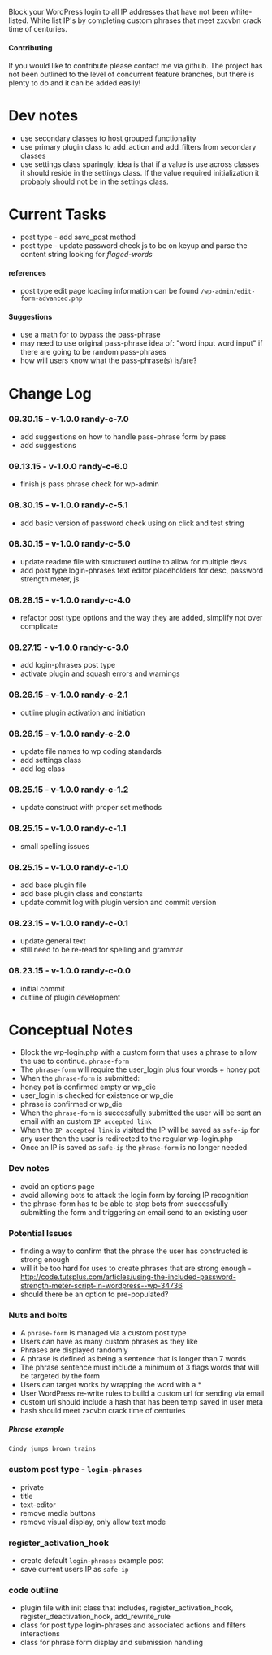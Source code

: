 Block your WordPress login to all IP addresses that have not been white-listed. White list IP's by completing custom phrases that meet zxcvbn crack time of centuries.

#### Contributing
If you would like to contribute please contact me via github. The project has not been outlined to the level of concurrent feature branches, but there is plenty to do and it can be added easily!

Dev notes
====================

- use secondary classes to host grouped functionality
- use primary plugin class to add_action and add_filters from secondary classes
- use settings class sparingly, idea is that if a value is use across classes it should reside in the settings class. If the value required initialization it probably should not be in the settings class.

Current Tasks
====================

- post type - add save_post method
- post type - update password check js to be on keyup and parse the content string looking for *flaged-words*

#### references
- post type edit page loading information can be found `/wp-admin/edit-form-advanced.php`

#### Suggestions
- use a math for to bypass the pass-phrase
- may need to use original pass-phrase idea of: "word input word input" if there are going to be random pass-phrases
- how will users know what the pass-phrase(s) is/are?

Change Log
====================

### 09.30.15 - v-1.0.0 randy-c-7.0
- add suggestions on how to handle pass-phrase form by pass
- add suggestions

### 09.13.15 - v-1.0.0 randy-c-6.0
- finish js pass phrase check for wp-admin

### 08.30.15 - v-1.0.0 randy-c-5.1
- add basic version of password check using on click and test string

### 08.30.15 - v-1.0.0 randy-c-5.0
- update readme file with structured outline to allow for multiple devs
- add post type login-phrases text editor placeholders for desc, password strength meter, js

### 08.28.15 - v-1.0.0 randy-c-4.0
- refactor post type options and the way they are added, simplify not over complicate

### 08.27.15 - v-1.0.0 randy-c-3.0
- add login-phrases post type
- activate plugin and squash errors and warnings

### 08.26.15 - v-1.0.0 randy-c-2.1
- outline plugin activation and initiation

### 08.26.15 - v-1.0.0 randy-c-2.0
- update file names to wp coding standards
- add settings class
- add log class

### 08.25.15 - v-1.0.0 randy-c-1.2
- update construct with proper set methods

### 08.25.15 - v-1.0.0 randy-c-1.1
- small spelling issues

### 08.25.15 - v-1.0.0 randy-c-1.0
- add base plugin file
- add base plugin class and constants
- update commit log with plugin version and commit version

### 08.23.15 - v-1.0.0 randy-c-0.1
- update general text
- still need to be re-read for spelling and grammar

### 08.23.15 - v-1.0.0 randy-c-0.0
- initial commit
- outline of plugin development

Conceptual Notes
====================

- Block the wp-login.php with a custom form that uses a phrase to allow the use to continue. `phrase-form`
- The `phrase-form` will require the user_login plus four words + honey pot
- When the `phrase-form` is submitted:
- honey pot is confirmed empty or wp_die
- user_login is checked for existence or wp_die
- phrase is confirmed or wp_die
- When the `phrase-form` is successfully submitted the user will be sent an email with an custom `IP accepted link`
- When the `IP accepted link` is visited the IP will be saved as `safe-ip` for any user then the user is redirected to the regular wp-login.php
- Once an IP is saved as `safe-ip` the `phrase-form` is no longer needed

### Dev notes

- avoid an options page
- avoid allowing bots to attack the login form by forcing IP recognition
- the phrase-form has to be able to stop bots from successfully submitting the form and triggering an email send to an existing user

### Potential Issues

- finding a way to confirm that the phrase the user has constructed is strong enough
- will it be too hard for uses to create phrases that are strong enough - http://code.tutsplus.com/articles/using-the-included-password-strength-meter-script-in-wordpress--wp-34736
- should there be an option to pre-populated?

### Nuts and bolts

- A `phrase-form` is managed via a custom post type
- Users can have as many custom phrases as they like
- Phrases are displayed randomly
- A phrase is defined as being a sentence that is longer than 7 words
- The phrase sentence must include a minimum of 3 flags words that will be targeted by the form
- Users can target works by wrapping the word with a \*
- User WordPress re-write rules to build a custom url for sending via email
- custom url should include a hash that has been temp saved in user meta
- hash should meet zxcvbn crack time of centuries

##### Phrase example
```
Cindy jumps brown trains
```

### custom post type - `login-phrases`

- private
- title
- text-editor
- remove media buttons
- remove visual display, only allow text mode

### register_activation_hook

- create default `login-phrases` example post
- save current users IP as `safe-ip`

### code outline
- plugin file with init class that includes, register_activation_hook, register_deactivation_hook, add_rewrite_rule
- class for post type login-phrases and associated actions and filters interactions
- class for phrase form display and submission handling
